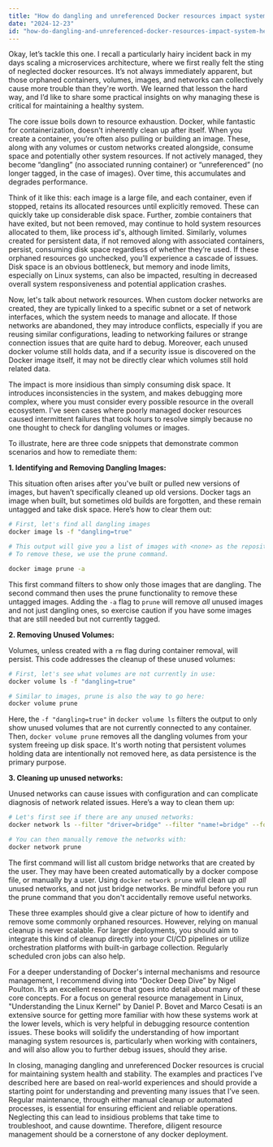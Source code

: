 ```yaml
---
title: "How do dangling and unreferenced Docker resources impact system health?"
date: "2024-12-23"
id: "how-do-dangling-and-unreferenced-docker-resources-impact-system-health"
---
```


Okay, let’s tackle this one. I recall a particularly hairy incident back in my days scaling a microservices architecture, where we first really felt the sting of neglected docker resources. It’s not always immediately apparent, but those orphaned containers, volumes, images, and networks can collectively cause more trouble than they're worth. We learned that lesson the hard way, and I’d like to share some practical insights on why managing these is critical for maintaining a healthy system.

The core issue boils down to resource exhaustion. Docker, while fantastic for containerization, doesn't inherently clean up after itself. When you create a container, you’re often also pulling or building an image. These, along with any volumes or custom networks created alongside, consume space and potentially other system resources. If not actively managed, they become “dangling” (no associated running container) or “unreferenced” (no longer tagged, in the case of images). Over time, this accumulates and degrades performance.

Think of it like this: each image is a large file, and each container, even if stopped, retains its allocated resources until explicitly removed. These can quickly take up considerable disk space. Further, zombie containers that have exited, but not been removed, may continue to hold system resources allocated to them, like process id's, although limited. Similarly, volumes created for persistent data, if not removed along with associated containers, persist, consuming disk space regardless of whether they’re used. If these orphaned resources go unchecked, you’ll experience a cascade of issues. Disk space is an obvious bottleneck, but memory and inode limits, especially on Linux systems, can also be impacted, resulting in decreased overall system responsiveness and potential application crashes.

Now, let's talk about network resources. When custom docker networks are created, they are typically linked to a specific subnet or a set of network interfaces, which the system needs to manage and allocate. If those networks are abandoned, they may introduce conflicts, especially if you are reusing similar configurations, leading to networking failures or strange connection issues that are quite hard to debug. Moreover, each unused docker volume still holds data, and if a security issue is discovered on the Docker image itself, it may not be directly clear which volumes still hold related data.

The impact is more insidious than simply consuming disk space. It introduces inconsistencies in the system, and makes debugging more complex, where you must consider every possible resource in the overall ecosystem. I've seen cases where poorly managed docker resources caused intermittent failures that took hours to resolve simply because no one thought to check for dangling volumes or images.

To illustrate, here are three code snippets that demonstrate common scenarios and how to remediate them:

**1. Identifying and Removing Dangling Images:**

This situation often arises after you've built or pulled new versions of images, but haven’t specifically cleaned up old versions. Docker tags an image when built, but sometimes old builds are forgotten, and these remain untagged and take disk space. Here’s how to clear them out:

```bash
# First, let's find all dangling images
docker image ls -f "dangling=true"

# This output will give you a list of images with <none> as the repository and tag.
# To remove these, we use the prune command.

docker image prune -a
```

This first command filters to show only those images that are dangling. The second command then uses the prune functionality to remove these untagged images. Adding the `-a` flag to `prune` will remove *all* unused images and not just dangling ones, so exercise caution if you have some images that are still needed but not currently tagged.

**2. Removing Unused Volumes:**

Volumes, unless created with a `rm` flag during container removal, will persist. This code addresses the cleanup of these unused volumes:

```bash
# First, let's see what volumes are not currently in use:
docker volume ls -f "dangling=true"

# Similar to images, prune is also the way to go here:
docker volume prune
```

Here, the `-f "dangling=true"` in `docker volume ls` filters the output to only show unused volumes that are not currently connected to any container. Then, `docker volume prune` removes all the dangling volumes from your system freeing up disk space. It's worth noting that persistent volumes holding data are intentionally not removed here, as data persistence is the primary purpose.

**3. Cleaning up unused networks:**

Unused networks can cause issues with configuration and can complicate diagnosis of network related issues. Here’s a way to clean them up:

```bash
# Let's first see if there are any unused networks:
docker network ls --filter "driver=bridge" --filter "name!=bridge" --format "{{.ID}} {{.Name}}"

# You can then manually remove the networks with:
docker network prune
```
The first command will list all custom bridge networks that are created by the user. They may have been created automatically by a docker compose file, or manually by a user. Using `docker network prune` will clean up *all* unused networks, and not just bridge networks. Be mindful before you run the prune command that you don't accidentally remove useful networks.

These three examples should give a clear picture of how to identify and remove some commonly orphaned resources. However, relying on manual cleanup is never scalable. For larger deployments, you should aim to integrate this kind of cleanup directly into your CI/CD pipelines or utilize orchestration platforms with built-in garbage collection. Regularly scheduled cron jobs can also help.

For a deeper understanding of Docker's internal mechanisms and resource management, I recommend diving into “Docker Deep Dive” by Nigel Poulton. It’s an excellent resource that goes into detail about many of these core concepts. For a focus on general resource management in Linux, "Understanding the Linux Kernel" by Daniel P. Bovet and Marco Cesati is an extensive source for getting more familiar with how these systems work at the lower levels, which is very helpful in debugging resource contention issues. These books will solidify the understanding of how important managing system resources is, particularly when working with containers, and will also allow you to further debug issues, should they arise.

In closing, managing dangling and unreferenced Docker resources is crucial for maintaining system health and stability. The examples and practices I’ve described here are based on real-world experiences and should provide a starting point for understanding and preventing many issues that I’ve seen. Regular maintenance, through either manual cleanup or automated processes, is essential for ensuring efficient and reliable operations. Neglecting this can lead to insidious problems that take time to troubleshoot, and cause downtime. Therefore, diligent resource management should be a cornerstone of any docker deployment.
